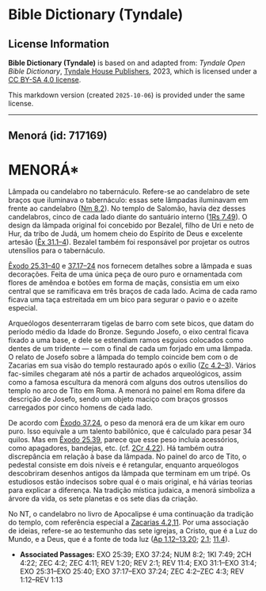# Bible Dictionary (Tyndale)

## License Information

**Bible Dictionary (Tyndale)** is based on and adapted from: _Tyndale Open Bible Dictionary_, [Tyndale House Publishers](https://tyndaleopenresources.com/), 2023, which is licensed under a [CC BY-SA 4.0 license](https://creativecommons.org/licenses/by-sa/4.0/legalcode.en).

This markdown version (created `2025-10-06`) is provided under the same license.



--------------------------------

## Menorá (id: 717169)

MENORÁ\*
========

Lâmpada ou candelabro no tabernáculo. Refere\-se ao candelabro de sete braços que iluminava o tabernáculo: essas sete lâmpadas iluminavam em frente ao candelabro ([Nm 8\.2](https://ref.ly/Num8:2)). No templo de Salomão, havia dez desses candelabros, cinco de cada lado diante do santuário interno ([1Rs 7\.49](https://ref.ly/1Kgs7:49)). O design da lâmpada original foi concebido por Bezalel, filho de Uri e neto de Hur, da tribo de Judá, um homem cheio do Espírito de Deus e excelente artesão ([Êx 31\.1–4](https://ref.ly/Exod31:1-Exod31:4)). Bezalel também foi responsável por projetar os outros utensílios para o tabernáculo.

[Êxodo 25\.31–40](https://ref.ly/Exod25:31-Exod25:40) e [37\.17–24](https://ref.ly/Exod37:17-Exod37:24) nos fornecem detalhes sobre a lâmpada e suas decorações. Feita de uma única peça de ouro puro e ornamentada com flores de amêndoa e botões em forma de maçãs, consistia em um eixo central que se ramificava em três braços de cada lado. Acima de cada ramo ficava uma taça estreitada em um bico para segurar o pavio e o azeite especial.

Arqueólogos desenterraram tigelas de barro com sete bicos, que datam do período médio da Idade do Bronze. Segundo Josefo, o eixo central ficava fixado a uma base, e dele se estendiam ramos esguios colocados como dentes de um tridente — com o final de cada um forjado em uma lâmpada. O relato de Josefo sobre a lâmpada do templo coincide bem com o de Zacarias em sua visão do templo restaurado após o exílio ([Zc 4\.2–3](https://ref.ly/Zech4:2-Zech4:3)). Vários fac\-símiles chegaram até nós a partir de achados arqueológicos, assim como a famosa escultura da menorá com alguns dos outros utensílios do templo no arco de Tito em Roma. A menorá no painel em Roma difere da descrição de Josefo, sendo um objeto maciço com braços grossos carregados por cinco homens de cada lado.

De acordo com [Êxodo 37\.24](https://ref.ly/Exod37:24), o peso da menorá era de um kikar em ouro puro. Isso equivale a um talento babilônico, que é calculado para pesar 34 quilos. Mas em [Êxodo 25\.39](https://ref.ly/Exod25:39), parece que esse peso incluía acessórios, como apagadores, bandejas, etc. (cf. [2Cr 4\.22](https://ref.ly/2Chr4:22)). Há também outra discrepância em relação à base da lâmpada. No painel do arco de Tito, o pedestal consiste em dois níveis e é retangular, enquanto arqueólogos descobriram desenhos antigos da lâmpada que terminam em um tripé. Os estudiosos estão indecisos sobre qual é o mais original, e há várias teorias para explicar a diferença. Na tradição mística judaica, a menorá simboliza a árvore da vida, os sete planetas e os sete dias da criação.

No NT, o candelabro no livro de Apocalipse é uma continuação da tradição do templo, com referência especial a [Zacarias 4\.2,11](https://ref.ly/Zech4:2,Zech4:11). Por uma associação de ideias, refere\-se ao testemunho das sete igrejas, a Cristo, que é a Luz do Mundo, e a Deus, que é a fonte de toda luz ([Ap 1\.12–13,20](https://ref.ly/Rev1:12-Rev1:13,Rev1:20); [2\.1](https://ref.ly/Rev2:1); [11\.4](https://ref.ly/Rev11:4)).

* **Associated Passages:** EXO 25:39; EXO 37:24; NUM 8:2; 1KI 7:49; 2CH 4:22; ZEC 4:2; ZEC 4:11; REV 1:20; REV 2:1; REV 11:4; EXO 31:1–EXO 31:4; EXO 25:31–EXO 25:40; EXO 37:17–EXO 37:24; ZEC 4:2–ZEC 4:3; REV 1:12–REV 1:13

